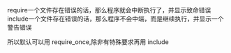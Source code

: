 require一个文件存在错误的话，那么程序就会中断执行了，并显示致命错误
include一个文件存在错误的话，那么程序不会中端，而是继续执行，并显示一个警告错误


所以默认可以用 require_once,除非有特殊要求再用 include 
